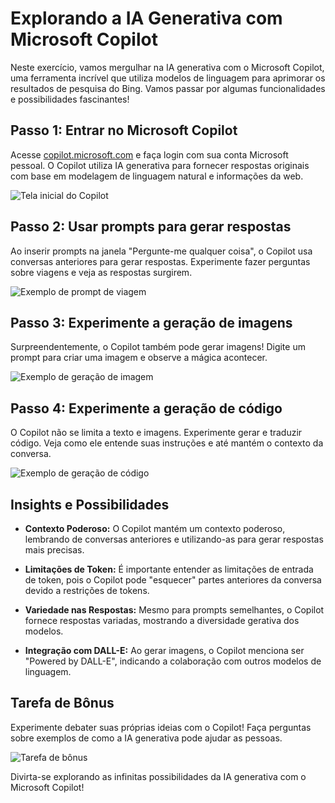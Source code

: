 # Explorando a IA Generativa com Microsoft Copilot

Neste exercício, vamos mergulhar na IA generativa com o Microsoft Copilot, uma ferramenta incrível que utiliza modelos de linguagem para aprimorar os resultados de pesquisa do Bing. Vamos passar por algumas funcionalidades e possibilidades fascinantes!

## Passo 1: Entrar no Microsoft Copilot

Acesse [copilot.microsoft.com](https://copilot.microsoft.com/) e faça login com sua conta Microsoft pessoal. O Copilot utiliza IA generativa para fornecer respostas originais com base em modelagem de linguagem natural e informações da web.

![Tela inicial do Copilot](screenshots/copilot_initial_screen.png)

## Passo 2: Usar prompts para gerar respostas

Ao inserir prompts na janela "Pergunte-me qualquer coisa", o Copilot usa conversas anteriores para gerar respostas. Experimente fazer perguntas sobre viagens e veja as respostas surgirem.

![Exemplo de prompt de viagem](screenshots/travel_prompt_example.png)

## Passo 3: Experimente a geração de imagens

Surpreendentemente, o Copilot também pode gerar imagens! Digite um prompt para criar uma imagem e observe a mágica acontecer.

![Exemplo de geração de imagem](screenshots/image_generation_example.png)

## Passo 4: Experimente a geração de código

O Copilot não se limita a texto e imagens. Experimente gerar e traduzir código. Veja como ele entende suas instruções e até mantém o contexto da conversa.

![Exemplo de geração de código](screenshots/code_generation_example.png)

## Insights e Possibilidades

- **Contexto Poderoso:** O Copilot mantém um contexto poderoso, lembrando de conversas anteriores e utilizando-as para gerar respostas mais precisas.
  
- **Limitações de Token:** É importante entender as limitações de entrada de token, pois o Copilot pode "esquecer" partes anteriores da conversa devido a restrições de tokens.

- **Variedade nas Respostas:** Mesmo para prompts semelhantes, o Copilot fornece respostas variadas, mostrando a diversidade gerativa dos modelos.

- **Integração com DALL-E:** Ao gerar imagens, o Copilot menciona ser "Powered by DALL-E", indicando a colaboração com outros modelos de linguagem.

## Tarefa de Bônus

Experimente debater suas próprias ideias com o Copilot! Faça perguntas sobre exemplos de como a IA generativa pode ajudar as pessoas.

![Tarefa de bônus](screenshots/bonus_task.png)

Divirta-se explorando as infinitas possibilidades da IA generativa com o Microsoft Copilot!
